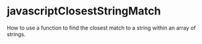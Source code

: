# javascriptClosestStringMatch
How to use a function to find the closest match to a string within an array of strings.
